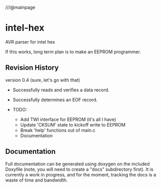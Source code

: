///@mainpage

# intel-hex
AVR parser for intel hex

If this works, long term plan is to make an EEPROM programmer.

## Revision History
version 0.4 (sure, let's go with that)
 - Successfully reads and verifies a data record.
 - Successfully determines an EOF record.

 - TODO:
    - Add TWI interface for EEPROM (it's all I have)
    - Update 'CKSUM' state to kickoff write to EEPROM
    - Break 'help' functions out of main.c
    - Documentation

## Documentation
Full documentation can be generated using doxygen on the included
Doxyfile (note, you will need to create a "docs" subdirectory first).
It is currently a work in progress, and for the moment, tracking the
docs is a waste of time and bandwidth.
